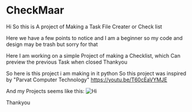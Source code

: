 # CheckMaar
Hi So this is A project of Making a Task File Creater or Check list

Here we have a few points to notice
and I am a beginner so my code and design may be trash but sorry for that

Here I am working on a simple Project of making a Checklist, which Can preview the previous Task when closed
Thankyou



So here is this project i am making in it python
So this project was inspired by "Parvat Computer Technology"
https://youtu.be/T60cEaVYMJE

And my Projects seems like this:
![Hi](https://github.com/AniketsCode/CheckMaar/assets/140577426/2bc516cf-0b07-4811-b75b-d71433e7b9af)


Thankyou
